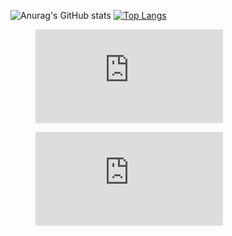 ![Anurag's GitHub stats](https://github-readme-stats.vercel.app/api?username=Onededios&show_icons=true&theme=yeblu)
[![Top Langs](https://github-readme-stats.vercel.app/api/top-langs/?username=Onededios&layout=compact&theme=yeblu)](https://github.com/anuraghazra/github-readme-stats)

<figure><embed src="https://wakatime.com/share/@Onededios/740ab9e2-c211-4322-8ce2-4b3805ab1a19.svg"></embed></figure>

<figure><embed src="https://wakatime.com/share/@Onededios/43cbcc55-1a5a-4fd2-8f8b-24c9439c242c.svg"></embed></figure>
